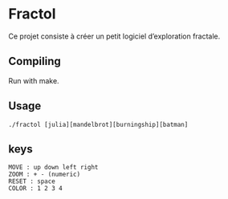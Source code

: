 # Fractol

Ce projet consiste à créer un petit logiciel d’exploration fractale.

## Compiling

Run with make.

## Usage

`./fractol [julia][mandelbrot][burningship][batman]`

## keys

    MOVE : up down left right
    ZOOM : + - (numeric)
    RESET : space
    COLOR : 1 2 3 4
